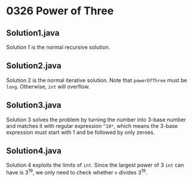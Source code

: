 # 0326 Power of Three

## Solution1.java

Solution 1 is the normal recursive solution.

## Solution2.java

Solution 2 is the normal iterative solution.  Note that `powerOfThree` must be `long`.  Otherwise, `int` will overflow.

## Solution3.java

Solution 3 solves the problem by turning the number into 3-base number and matches it with regular expression `^10*`, which means the 3-base expression must start with 1 and be followed by only zeroes.

## Solution4.java

Solution 4 exploits the limits of `int`.  Since the largest power of 3 `int` can have is $3^{19}$, we only need to check whether `n` divides $3^{19}$.

